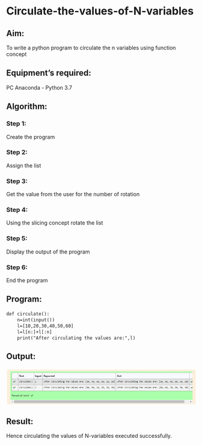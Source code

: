# Circulate-the-values-of-N-variables
## Aim:
To write a python program to circulate the n variables using function concept
## Equipment’s required:
PC
Anaconda - Python 3.7
## Algorithm: 
### Step 1:
Create the program
### Step 2:
Assign the list
### Step 3: 
Get the value from the user for the number of rotation
### Step 4: 
Using the slicing concept rotate the list
### Step 5:
Display the output of the program
### Step 6:
End the program

## Program:
~~~
def circulate():
    n=int(input())
    l=[10,20,30,40,50,60]
    l=l[n:]+l[:n]
    print("After circulating the values are:",l)
~~~

## Output:
![GitHub Logo](CIRCULATE.jpeg)

## Result:
Hence circulating the values of N-variables executed successfully.
